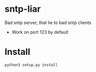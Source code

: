 # sntp-liar
Bad sntp server, that lie to bad sntp clients

- Work on port 123 by default

# Install
`python3 setup.py install`
